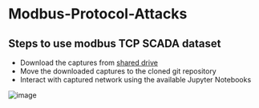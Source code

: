 # Modbus-Protocol-Attacks

## Steps to use modbus TCP SCADA dataset
- Download the captures from [shared drive](https://uottawa-my.sharepoint.com/personal/afari094_uottawa_ca/_layouts/15/guestaccess.aspx?share=EsTbzVM4BLlOqjE5IX5xlv4B2w52UnSoTiSWT6cIDrBjEg&e=PgP5Gc)
- Move the downloaded captures to the cloned git repository
- Interact with captured network using the available Jupyter Notebooks

![image](https://github.com/Amani-blip/Modbus-Protocol-Attacks/assets/72065434/23e9fde1-65a0-4072-852e-fd8c70732607)
